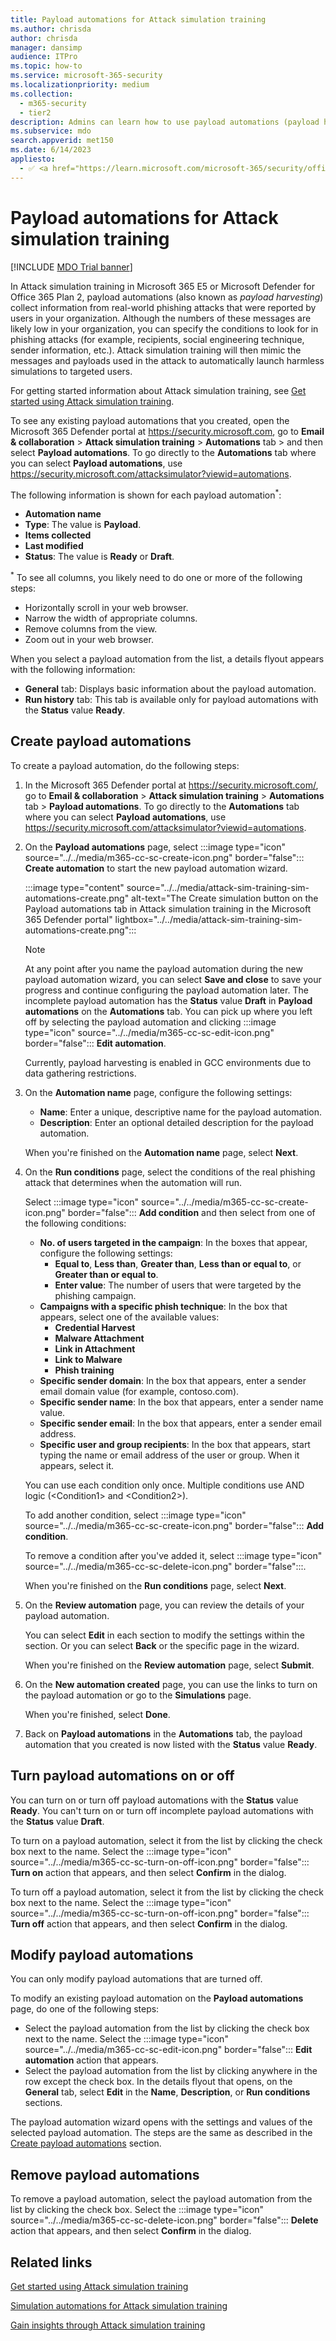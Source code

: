 ```yaml
---
title: Payload automations for Attack simulation training
ms.author: chrisda
author: chrisda
manager: dansimp
audience: ITPro
ms.topic: how-to
ms.service: microsoft-365-security
ms.localizationpriority: medium
ms.collection: 
  - m365-security
  - tier2
description: Admins can learn how to use payload automations (payload harvesting) to collect and launch automated simulations for Attack simulation training in Microsoft Defender for Office 365 Plan 2.
ms.subservice: mdo
search.appverid: met150
ms.date: 6/14/2023
appliesto:
  - ✅ <a href="https://learn.microsoft.com/microsoft-365/security/office-365-security/microsoft-defender-for-office-365-product-overview" target="_blank">Microsoft Defender for Office 365 plan 2</a>
---
```


# Payload automations for Attack simulation training

[!INCLUDE [MDO Trial banner](../includes/mdo-trial-banner.md)]

In Attack simulation training in Microsoft 365 E5 or Microsoft Defender for Office 365 Plan 2, payload automations (also known as _payload harvesting_) collect information from real-world phishing attacks that were reported by users in your organization. Although the numbers of these messages are likely low in your organization, you can specify the conditions to look for in phishing attacks (for example, recipients, social engineering technique, sender information, etc.). Attack simulation training will then mimic the messages and payloads used in the attack to automatically launch harmless simulations to targeted users.

For getting started information about Attack simulation training, see [Get started using Attack simulation training](attack-simulation-training-get-started.md).

To see any existing payload automations that you created, open the Microsoft 365 Defender portal at <https://security.microsoft.com>, go to **Email & collaboration** \> **Attack simulation training** \> **Automations** tab \> and then select **Payload automations**. To go directly to the **Automations** tab where you can select **Payload automations**, use <https://security.microsoft.com/attacksimulator?viewid=automations>.

The following information is shown for each payload automation<sup>\*</sup>:

- **Automation name**
- **Type**: The value is **Payload**.
- **Items collected**
- **Last modified**
- **Status**: The value is **Ready** or **Draft**.

<sup>\*</sup> To see all columns, you likely need to do one or more of the following steps:

- Horizontally scroll in your web browser.
- Narrow the width of appropriate columns.
- Remove columns from the view.
- Zoom out in your web browser.

When you select a payload automation from the list, a details flyout appears with the following information:

- **General** tab: Displays basic information about the payload automation.
- **Run history** tab: This tab is available only for payload automations with the **Status** value **Ready**.

## Create payload automations

To create a payload automation, do the following steps:

1. In the Microsoft 365 Defender portal at <https://security.microsoft.com/>, go to **Email & collaboration** \> **Attack simulation training** \> **Automations** tab \> **Payload automations**. To go directly to the **Automations** tab where you can select **Payload automations**, use <https://security.microsoft.com/attacksimulator?viewid=automations>.

2. On the **Payload automations** page, select :::image type="icon" source="../../media/m365-cc-sc-create-icon.png" border="false"::: **Create automation** to start the new payload automation wizard.

   :::image type="content" source="../../media/attack-sim-training-sim-automations-create.png" alt-text="The Create simulation button on the Payload automations tab in Attack simulation training in the Microsoft 365 Defender portal" lightbox="../../media/attack-sim-training-sim-automations-create.png":::

   > [!NOTE]
   > At any point after you name the payload automation during the new payload automation wizard, you can select **Save and close** to save your progress and continue configuring the payload automation later. The incomplete payload automation has the **Status** value **Draft** in **Payload automations** on the **Automations** tab. You can pick up where you left off by selecting the payload automation and clicking :::image type="icon" source="../../media/m365-cc-sc-edit-icon.png" border="false"::: **Edit automation**.
   >
   > Currently, payload harvesting is enabled in GCC environments due to data gathering restrictions.

3. On the **Automation name** page, configure the following settings:

   - **Name**: Enter a unique, descriptive name for the payload automation.
   - **Description**: Enter an optional detailed description for the payload automation.

   When you're finished on the **Automation name** page, select **Next**.

4. On the **Run conditions** page, select the conditions of the real phishing attack that determines when the automation will run.

   Select :::image type="icon" source="../../media/m365-cc-sc-create-icon.png" border="false"::: **Add condition** and then select from one of the following conditions:

   - **No. of users targeted in the campaign**: In the boxes that appear, configure the following settings:
     - **Equal to**, **Less than**, **Greater than**, **Less than or equal to**, or **Greater than or equal to**.
     - **Enter value**: The number of users that were targeted by the phishing campaign.
   - **Campaigns with a specific phish technique**: In the box that appears, select one of the available values:
     - **Credential Harvest**
     - **Malware Attachment**
     - **Link in Attachment**
     - **Link to Malware**
     - **Phish training**
   - **Specific sender domain**: In the box that appears, enter a sender email domain value (for example, contoso.com).
   - **Specific sender name**: In the box that appears, enter a sender name value.
   - **Specific sender email**: In the box that appears, enter a sender email address.
   - **Specific user and group recipients**: In the box that appears, start typing the name or email address of the user or group. When it appears, select it.

   You can use each condition only once. Multiple conditions use AND logic (\<Condition1\> and \<Condition2\>).

   To add another condition, select :::image type="icon" source="../../media/m365-cc-sc-create-icon.png" border="false"::: **Add condition**.

   To remove a condition after you've added it, select :::image type="icon" source="../../media/m365-cc-sc-delete-icon.png" border="false":::.

   When you're finished on the **Run conditions** page, select **Next**.

5. On the **Review automation** page, you can review the details of your payload automation.

   You can select **Edit** in each section to modify the settings within the section. Or you can select **Back** or the specific page in the wizard.

   When you're finished on the **Review automation** page, select **Submit**.

6. On the **New automation created** page, you can use the links to turn on the payload automation or go to the **Simulations** page.

   When you're finished, select **Done**.

7. Back on **Payload automations** in the **Automations** tab, the payload automation that you created is now listed with the **Status** value **Ready**.

## Turn payload automations on or off

You can turn on or turn off payload automations with the **Status** value **Ready**. You can't turn on or turn off incomplete payload automations with the **Status** value **Draft**.

To turn on a payload automation, select it from the list by clicking the check box next to the name. Select the :::image type="icon" source="../../media/m365-cc-sc-turn-on-off-icon.png" border="false"::: **Turn on** action that appears, and then select **Confirm** in the dialog.

To turn off a payload automation, select it from the list by clicking the check box next to the name. Select the :::image type="icon" source="../../media/m365-cc-sc-turn-on-off-icon.png" border="false"::: **Turn off** action that appears, and then select **Confirm** in the dialog.

## Modify payload automations

You can only modify payload automations that are turned off.

To modify an existing payload automation on the **Payload automations** page, do one of the following steps:

- Select the payload automation from the list by clicking the check box next to the name. Select the :::image type="icon" source="../../media/m365-cc-sc-edit-icon.png" border="false"::: **Edit automation** action that appears.
- Select the payload automation from the list by clicking anywhere in the row except the check box. In the details flyout that opens, on the **General** tab, select **Edit** in the **Name**, **Description**, or **Run conditions** sections.

The payload automation wizard opens with the settings and values of the selected payload automation. The steps are the same as described in the [Create payload automations](#create-payload-automations) section.

## Remove payload automations

To remove a payload automation, select the payload automation from the list by clicking the check box. Select the :::image type="icon" source="../../media/m365-cc-sc-delete-icon.png" border="false"::: **Delete** action that appears, and then select **Confirm** in the dialog.

## Related links

[Get started using Attack simulation training](attack-simulation-training-get-started.md)

[Simulation automations for Attack simulation training](attack-simulation-training-simulation-automations.md)

[Gain insights through Attack simulation training](attack-simulation-training-insights.md)
